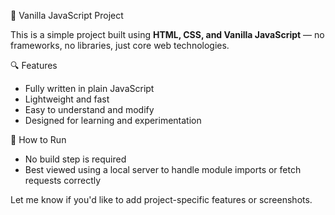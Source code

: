 🚀 Vanilla JavaScript Project

This is a simple project built using **HTML, CSS, and Vanilla JavaScript** — no frameworks, no libraries, just core web technologies.

🔍 Features

* Fully written in plain JavaScript
* Lightweight and fast
* Easy to understand and modify
* Designed for learning and experimentation

📂 How to Run

* No build step is required
* Best viewed using a local server to handle module imports or fetch requests correctly

Let me know if you'd like to add project-specific features or screenshots.
